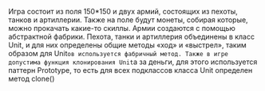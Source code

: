 Игра состоит из поля 150*150 и двух армий, состоящих из пехоты, танков и артиллерии. Также на поле будут монеты, собирая которые, можно прокачать какие-то скиллы. Армии создаются с помощью абстрактной фабрики. Пехота, танки и артиллерия объединены в класс Unit, и для них определены общие методы «ход» и «выстрел», таким образом для Unit`ов используется фабричный метод. Также в игре допустима функция клонирования Unit`а за деньги, для этого используется паттерн Prototype, то есть для всех подклассов класса Unit определен метод clone()
